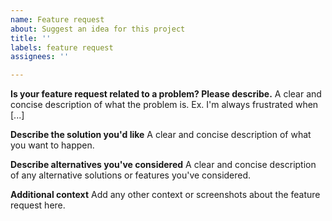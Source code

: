```yaml
---
name: Feature request
about: Suggest an idea for this project
title: ''
labels: feature request
assignees: ''

---
```


<!--
Note: Please only use this template to make feature requests of the `pusher-platform-js` SDK. Please direct more general feature requests for Chatkit itself to [chatkit-features@pusher.com](mailto:chatkit-features@pusher.com). For general queries dedicated support is always available at [support.pusher.com](https://support.pusher.com) and [support@pusher.com](mailto:support@pusher.com).
-->

**Is your feature request related to a problem? Please describe.**
A clear and concise description of what the problem is. Ex. I'm always frustrated when [...]

**Describe the solution you'd like**
A clear and concise description of what you want to happen.

**Describe alternatives you've considered**
A clear and concise description of any alternative solutions or features you've considered.

**Additional context**
Add any other context or screenshots about the feature request here.

